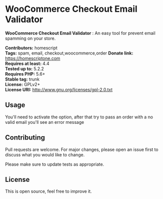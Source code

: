 # WooCommerce Checkout Email Validator

**WooCommerce Checkout Email Validator** : An easy tool for prevent email spamming on your store.

**Contributors:** homescript  
**Tags:** spam, email, checkout,woocommerce,order
**Donate link:** https://homescriptone.com  
**Requires at least:** 4.4  
**Tested up to:** 5.2.2  
**Requires PHP:** 5.6+  
**Stable tag:** trunk  
**License:** GPLv2+  
**License URI:** http://www.gnu.org/licenses/gpl-2.0.txt  

## Usage

You'll need to activate the option, after that try to pass an order with a no valid email you'll see an error message

## Contributing
Pull requests are welcome. For major changes, please open an issue first to discuss what you would like to change.

Please make sure to update tests as appropriate.

## License
This is open source, feel free to improve it.
